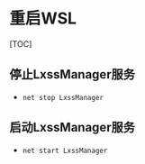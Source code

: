 # 重启WSL

[TOC]

## 停止LxssManager服务

- `net stop LxssManager`

## 启动LxssManager服务

- `net start LxssManager`
